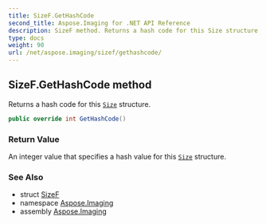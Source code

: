 ```yaml
---
title: SizeF.GetHashCode
second_title: Aspose.Imaging for .NET API Reference
description: SizeF method. Returns a hash code for this Size structure
type: docs
weight: 90
url: /net/aspose.imaging/sizef/gethashcode/
---
```

## SizeF.GetHashCode method

Returns a hash code for this [`Size`](../../size/) structure.

```csharp
public override int GetHashCode()
```

### Return Value

An integer value that specifies a hash value for this [`Size`](../../size/) structure.

### See Also

* struct [SizeF](../)
* namespace [Aspose.Imaging](../../sizef/)
* assembly [Aspose.Imaging](../../../)


